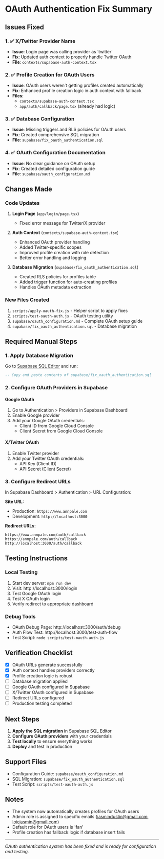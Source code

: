 # OAuth Authentication Fix Summary

## Issues Fixed

### 1. ✅ X/Twitter Provider Name
- **Issue**: Login page was calling provider as 'twitter' 
- **Fix**: Updated auth context to properly handle Twitter OAuth
- **File**: `contexts/supabase-auth-context.tsx`

### 2. ✅ Profile Creation for OAuth Users
- **Issue**: OAuth users weren't getting profiles created automatically
- **Fix**: Enhanced profile creation logic in auth context with fallback
- **Files**: 
  - `contexts/supabase-auth-context.tsx`
  - `app/auth/callback/page.tsx` (already had logic)

### 3. ✅ Database Configuration
- **Issue**: Missing triggers and RLS policies for OAuth users
- **Fix**: Created comprehensive SQL migration
- **File**: `supabase/fix_oauth_authentication.sql`

### 4. ✅ OAuth Configuration Documentation
- **Issue**: No clear guidance on OAuth setup
- **Fix**: Created detailed configuration guide
- **File**: `supabase/oauth_configuration.md`

## Changes Made

### Code Updates
1. **Login Page** (`app/login/page.tsx`)
   - Fixed error message for Twitter/X provider

2. **Auth Context** (`contexts/supabase-auth-context.tsx`)
   - Enhanced OAuth provider handling
   - Added Twitter-specific scopes
   - Improved profile creation with role detection
   - Better error handling and logging

3. **Database Migration** (`supabase/fix_oauth_authentication.sql`)
   - Created RLS policies for profiles table
   - Added trigger function for auto-creating profiles
   - Handles OAuth metadata extraction

### New Files Created
1. `scripts/apply-oauth-fix.js` - Helper script to apply fixes
2. `scripts/test-oauth-auth.js` - OAuth testing utility
3. `supabase/oauth_configuration.md` - Complete OAuth setup guide
4. `supabase/fix_oauth_authentication.sql` - Database migration

## Required Manual Steps

### 1. Apply Database Migration
Go to [Supabase SQL Editor](https://supabase.com/dashboard/project/yijizsscwkvepljqojkz/sql) and run:
```sql
-- Copy and paste contents of supabase/fix_oauth_authentication.sql
```

### 2. Configure OAuth Providers in Supabase

#### Google OAuth
1. Go to Authentication > Providers in Supabase Dashboard
2. Enable Google provider
3. Add your Google OAuth credentials:
   - Client ID from Google Cloud Console
   - Client Secret from Google Cloud Console

#### X/Twitter OAuth  
1. Enable Twitter provider
2. Add your Twitter OAuth credentials:
   - API Key (Client ID)
   - API Secret (Client Secret)

### 3. Configure Redirect URLs
In Supabase Dashboard > Authentication > URL Configuration:

**Site URL:**
- Production: `https://www.annpale.com`
- Development: `http://localhost:3000`

**Redirect URLs:**
```
https://www.annpale.com/auth/callback
https://annpale.com/auth/callback
http://localhost:3000/auth/callback
```

## Testing Instructions

### Local Testing
1. Start dev server: `npm run dev`
2. Visit: http://localhost:3000/login
3. Test Google OAuth login
4. Test X OAuth login
5. Verify redirect to appropriate dashboard

### Debug Tools
- OAuth Debug Page: http://localhost:3000/auth/debug
- Auth Flow Test: http://localhost:3000/test-auth-flow
- Test Script: `node scripts/test-oauth-auth.js`

## Verification Checklist

- [x] OAuth URLs generate successfully
- [x] Auth context handles providers correctly
- [x] Profile creation logic is robust
- [ ] Database migration applied
- [ ] Google OAuth configured in Supabase
- [ ] X/Twitter OAuth configured in Supabase
- [ ] Redirect URLs configured
- [ ] Production testing completed

## Next Steps

1. **Apply the SQL migration** in Supabase SQL Editor
2. **Configure OAuth providers** with your credentials
3. **Test locally** to ensure everything works
4. **Deploy** and test in production

## Support Files

- Configuration Guide: `supabase/oauth_configuration.md`
- SQL Migration: `supabase/fix_oauth_authentication.sql`
- Test Script: `scripts/test-oauth-auth.js`

## Notes

- The system now automatically creates profiles for OAuth users
- Admin role is assigned to specific emails (jasmindustin@gmail.com, loicjasmin@gmail.com)
- Default role for OAuth users is 'fan'
- Profile creation has fallback logic if database insert fails

---

*OAuth authentication system has been fixed and is ready for configuration and testing.*